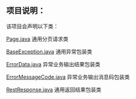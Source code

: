 ## 项目说明：

该项目会声明以下类：

[Page.java](..%2Frestful-api%2Fsrc%2Fmain%2Fjava%2Fcn%2Fgomro%2Frestful%2Fapi%2Fquery%2FPage.java)
通用分页请求类

[BaseException.java](..%2Frestful-api%2Fsrc%2Fmain%2Fjava%2Fcn%2Fgomro%2Frestful%2Fapi%2Fresponse%2Ferror%2FBaseException.java)
通用异常包装类

[ErrorData.java](..%2Frestful-api%2Fsrc%2Fmain%2Fjava%2Fcn%2Fgomro%2Frestful%2Fapi%2Fresponse%2Ferror%2FErrorData.java)
异常业务输出结果包装类

[ErrorMessageCode.java](..%2Frestful-api%2Fsrc%2Fmain%2Fjava%2Fcn%2Fgomro%2Frestful%2Fapi%2Fresponse%2Ferror%2FErrorMessageCode.java)
异常业务输出消息码包装类

[RestResponse.java](..%2Frestful-api%2Fsrc%2Fmain%2Fjava%2Fcn%2Fgomro%2Frestful.api%2Fresponse%2FRestResponse.java)
通用返回结果包装类
